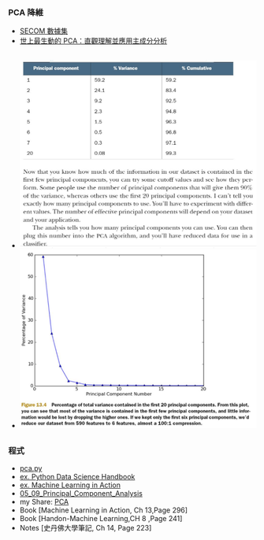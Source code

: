### PCA 降維
* [SECOM 數據集](https://archive.ics.uci.edu/ml/datasets/SECOM)
* [世上最生動的 PCA：直觀理解並應用主成分分析](https://leemeng.tw/essence-of-principal-component-analysis.html)
##
* ![PCA 效能](https://github.com/jumbokh/ML-Class/blob/main/PCA/pca-1.JPG)
* ![PCA 累積變異數分析圖](https://github.com/jumbokh/ML-Class/blob/main/PCA/pca.JPG)
##
### 程式
* [pca.py](https://github.com/jumbokh/ML-Class/blob/main/PCA/pca.py)
* [ex. Python Data Science Handbook](https://colab.research.google.com/github/jumbokh/ML-Class/blob/main/PCA/PCA-1.ipynb)
* [ex. Machine Learning in Action](https://colab.research.google.com/github/jumbokh/ML-Class/blob/main/PCA/pca13_3.ipynb)
* [05_09_Principal_Component_Analysis](https://colab.research.google.com/drive/1z8fhJq68CY_ZUvCCEBwOR7Ka73wMBykL)
* my Share: [PCA](https://drive.google.com/drive/folders/1XQS_Pdyf3yosyo9dheEneCwUxL4djDp_?usp=sharing)
* Book [Machine Learning in Action, Ch 13,Page 296]
* Book [Handon-Machine Learning,CH 8 ,Page 241]
* Notes [史丹佛大學筆記, Ch 14, Page 223]
